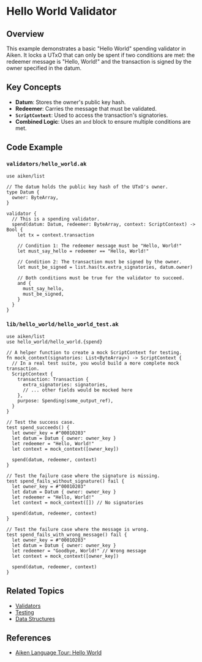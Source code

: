 # Hello World Validator

## Overview

This example demonstrates a basic "Hello World" spending validator in Aiken. It locks a UTxO that can only be spent if two conditions are met: the redeemer message is "Hello, World!" and the transaction is signed by the owner specified in the datum.

## Key Concepts

- **Datum**: Stores the owner's public key hash.
- **Redeemer**: Carries the message that must be validated.
- **`ScriptContext`**: Used to access the transaction's signatories.
- **Combined Logic**: Uses an `and` block to ensure multiple conditions are met.

## Code Example

### `validators/hello_world.ak`

```aiken
use aiken/list

// The datum holds the public key hash of the UTxO's owner.
type Datum {
  owner: ByteArray,
}

validator {
  // This is a spending validator.
  spend(datum: Datum, redeemer: ByteArray, context: ScriptContext) -> Bool {
    let tx = context.transaction

    // Condition 1: The redeemer message must be "Hello, World!"
    let must_say_hello = redeemer == "Hello, World!"

    // Condition 2: The transaction must be signed by the owner.
    let must_be_signed = list.has(tx.extra_signatories, datum.owner)

    // Both conditions must be true for the validator to succeed.
    and {
      must_say_hello,
      must_be_signed,
    }
  }
}
```

### `lib/hello_world/hello_world_test.ak`

```aiken
use aiken/list
use hello_world/hello_world.{spend}

// A helper function to create a mock ScriptContext for testing.
fn mock_context(signatories: List<ByteArray>) -> ScriptContext {
  // In a real test suite, you would build a more complete mock transaction.
  ScriptContext {
    transaction: Transaction {
      extra_signatories: signatories,
      // ... other fields would be mocked here
    },
    purpose: Spending(some_output_ref),
  }
}

// Test the success case.
test spend_succeeds() {
  let owner_key = #"00010203"
  let datum = Datum { owner: owner_key }
  let redeemer = "Hello, World!"
  let context = mock_context([owner_key])

  spend(datum, redeemer, context)
}

// Test the failure case where the signature is missing.
test spend_fails_without_signature() fail {
  let owner_key = #"00010203"
  let datum = Datum { owner: owner_key }
  let redeemer = "Hello, World!"
  let context = mock_context([]) // No signatories

  spend(datum, redeemer, context)
}

// Test the failure case where the message is wrong.
test spend_fails_with_wrong_message() fail {
  let owner_key = #"00010203"
  let datum = Datum { owner: owner_key }
  let redeemer = "Goodbye, World!" // Wrong message
  let context = mock_context([owner_key])

  spend(datum, redeemer, context)
}
```

## Related Topics

- [Validators](../language/validators.md)
- [Testing](../language/testing.md)
- [Data Structures](../language/data-structures.md)

## References

- [Aiken Language Tour: Hello World](https://aiken-lang.org/example--hello-world/basics)
